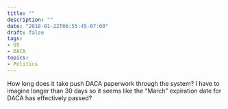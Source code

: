 ```yaml
---
title: ""
description: ""
date: "2018-01-22T06:55:45-07:00"
draft: false
tags:
- US
- DACA
topics:
- Politics
---
```

	
How long does it take push DACA paperwork through the system? I have to imagine longer than 30 days so it seems like the “March” expiration date for DACA has effectively passed?